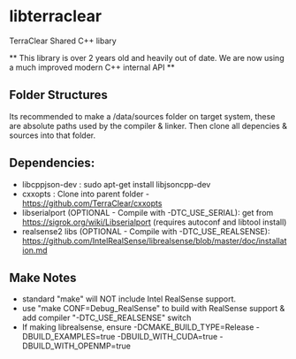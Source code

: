 # libterraclear

TerraClear Shared C++ libary


** This library is over 2 years old and heavily out of date. We are now using a much improved modern C++ internal API **

Folder Structures
------------------
Its recommended to make a /data/sources folder on target system, these are absolute paths
used by the compiler & linker. Then clone all depencies & sources into that folder.

Dependencies:
----------------
- libcppjson-dev :  sudo apt-get install libjsoncpp-dev
- cxxopts : Clone into parent folder - https://github.com/TerraClear/cxxopts
- libserialport (OPTIONAL - Compile with -DTC_USE_SERIAL): get from https://sigrok.org/wiki/Libserialport (requires autoconf and libtool install)
- realsense2 libs  (OPTIONAL - Compile with -DTC_USE_REALSENSE): https://github.com/IntelRealSense/librealsense/blob/master/doc/installation.md

Make Notes
----------
- standard "make" will NOT include Intel RealSense support.
- use "make CONF=Debug_RealSense" to build with RealSense support & add compiler "-DTC_USE_REALSENSE" switch 
- If making librealsense, ensure -DCMAKE_BUILD_TYPE=Release -DBUILD_EXAMPLES=true -DBUILD_WITH_CUDA=true -DBUILD_WITH_OPENMP=true

